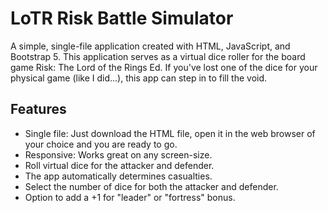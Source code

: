 # LoTR Risk Battle Simulator

A simple, single-file application created with HTML, JavaScript, and Bootstrap 5. This application serves as a virtual dice roller for the board game Risk: The Lord of the Rings Ed. If you've lost one of the dice for your physical game (like I did...), this app can step in to fill the void.

## Features
- Single file: Just download the HTML file, open it in the web browser of your choice and you are ready to go.
- Responsive: Works great on any screen-size.
- Roll virtual dice for the attacker and defender.
- The app automatically determines casualties.
- Select the number of dice for both the attacker and defender.
- Option to add a +1 for "leader" or "fortress" bonus.
